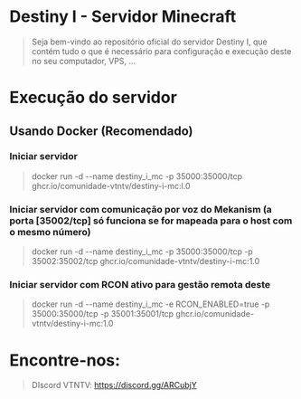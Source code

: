 # Destiny I - Servidor Minecraft

> Seja bem-vindo ao repositório oficial do servidor Destiny I, que contém tudo o que é necessário para configuração e execução deste no seu computador, VPS, ...

# Execução do servidor
## Usando Docker (Recomendado)
### Iniciar servidor
> docker run -d --name destiny_i_mc -p 35000:35000/tcp ghcr.io/comunidade-vtntv/destiny-i-mc:l.0
### Iniciar servidor com comunicação por voz do Mekanism (a porta [35002/tcp] só funciona se for mapeada para o host com o mesmo número)
> docker run -d --name destiny_i_mc -p 35000:35000/tcp -p 35002:35002/tcp ghcr.io/comunidade-vtntv/destiny-i-mc:1.0
### Iniciar servidor com RCON ativo para gestão remota deste
> docker run -d --name destiny_i_mc -e RCON_ENABLED=true -p 35000:35000/tcp -p 35001:35001/tcp ghcr.io/comunidade-vtntv/destiny-i-mc:1.0

# Encontre-nos:
> DIscord VTNTV: https://discord.gg/ARCubjY
